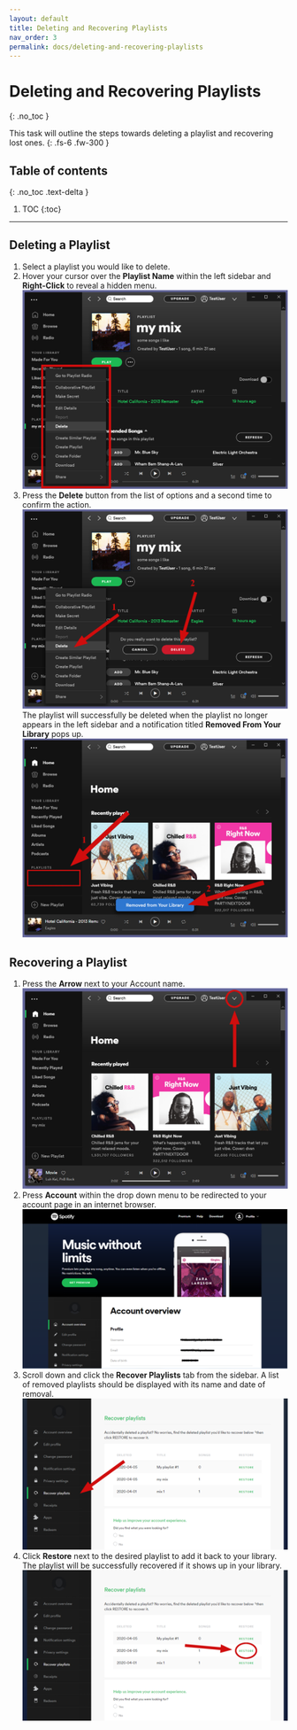 ```yaml
---
layout: default
title: Deleting and Recovering Playlists
nav_order: 3
permalink: docs/deleting-and-recovering-playlists
---
```


# Deleting and Recovering Playlists
{: .no_toc }


This task will outline the steps towards deleting a playlist and recovering lost ones.
{: .fs-6 .fw-300 }

## Table of contents
{: .no_toc .text-delta }

1. TOC
{:toc}

---

## Deleting a Playlist

1. Select a playlist you would like to delete.
2. Hover your cursor over the **Playlist Name** within the left sidebar and **Right-Click** to reveal a hidden menu.
![PlaylistMenu](https://github.com/kanmatthew/Matt-test-docs/blob/gh-pages/assets/images/delete-menu.png?raw=true "Playlist Menu")
3. Press the **Delete** button from the list of options and a second time to confirm the action.
![DeleteConfirm](https://github.com/kanmatthew/Matt-test-docs/blob/gh-pages/assets/images/delete-confirm.png?raw=true "Delete Confirm")
The playlist will successfully be deleted when the playlist no longer appears in the left sidebar and a notification titled **Removed From Your Library** pops up.
![DeleteSuccess](https://github.com/kanmatthew/Matt-test-docs/blob/gh-pages/assets/images/removed-from-library2.png?raw=true "Deleted Successfully")


## Recovering a Playlist

1. Press the **Arrow** next to your Account name.
![AccountArrow](https://github.com/kanmatthew/Matt-test-docs/blob/gh-pages/assets/images/account-drop-down.png?raw=true "Account Arrow")
2. Press **Account** within the drop down menu to be redirected to your account page in an internet browser.
![AccountPage](https://github.com/kanmatthew/Matt-test-docs/blob/gh-pages/assets/images/account-page.PNG?raw=true "Account Page")
3. Scroll down and click the **Recover Playlists** tab from the sidebar. A list of removed playlists should be displayed with its name and date of removal.
![RecoverPage](https://github.com/kanmatthew/Matt-test-docs/blob/gh-pages/assets/images/recover-page.PNG?raw=true "Recover Page")
4. Click **Restore** next to the desired playlist to add it back to your library. The playlist will be successfully recovered if it shows up in your library.
![RecoverPlaylist](https://github.com/kanmatthew/Matt-test-docs/blob/gh-pages/assets/images/recover-playlist.PNG?raw=true "Recover the Playlist")
